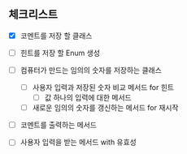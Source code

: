 ## 체크리스트

-[x] 코멘트를 저장 할 클래스
-[ ] 힌트를 저장 할 Enum 생성
-[ ] 컴퓨터가 만드는 임의의 숫자를 저장하는 클래스
    -[ ] 사용자 입력과 저장된 숫자 비교 메서드 for 힌트
      -[ ] 값 하나의 입력에 대한 메서드
    -[ ] 새로운 임의의 숫자를 갱신하는 메서드 for 재시작

-[ ] 코멘트를 출력하는 메서드
-[ ] 사용자 입력을 받는 메서드 with 유효성


